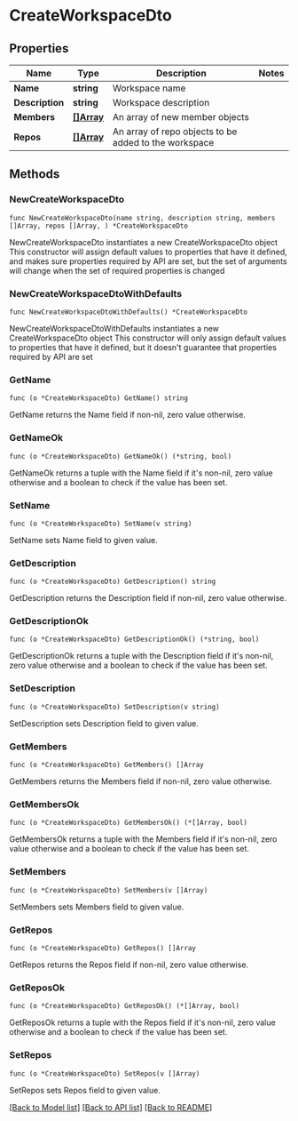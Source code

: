 # CreateWorkspaceDto

## Properties

Name | Type | Description | Notes
------------ | ------------- | ------------- | -------------
**Name** | **string** | Workspace name | 
**Description** | **string** | Workspace description | 
**Members** | [**[]Array**](Array.md) | An array of new member objects | 
**Repos** | [**[]Array**](Array.md) | An array of repo objects to be added to the workspace | 

## Methods

### NewCreateWorkspaceDto

`func NewCreateWorkspaceDto(name string, description string, members []Array, repos []Array, ) *CreateWorkspaceDto`

NewCreateWorkspaceDto instantiates a new CreateWorkspaceDto object
This constructor will assign default values to properties that have it defined,
and makes sure properties required by API are set, but the set of arguments
will change when the set of required properties is changed

### NewCreateWorkspaceDtoWithDefaults

`func NewCreateWorkspaceDtoWithDefaults() *CreateWorkspaceDto`

NewCreateWorkspaceDtoWithDefaults instantiates a new CreateWorkspaceDto object
This constructor will only assign default values to properties that have it defined,
but it doesn't guarantee that properties required by API are set

### GetName

`func (o *CreateWorkspaceDto) GetName() string`

GetName returns the Name field if non-nil, zero value otherwise.

### GetNameOk

`func (o *CreateWorkspaceDto) GetNameOk() (*string, bool)`

GetNameOk returns a tuple with the Name field if it's non-nil, zero value otherwise
and a boolean to check if the value has been set.

### SetName

`func (o *CreateWorkspaceDto) SetName(v string)`

SetName sets Name field to given value.


### GetDescription

`func (o *CreateWorkspaceDto) GetDescription() string`

GetDescription returns the Description field if non-nil, zero value otherwise.

### GetDescriptionOk

`func (o *CreateWorkspaceDto) GetDescriptionOk() (*string, bool)`

GetDescriptionOk returns a tuple with the Description field if it's non-nil, zero value otherwise
and a boolean to check if the value has been set.

### SetDescription

`func (o *CreateWorkspaceDto) SetDescription(v string)`

SetDescription sets Description field to given value.


### GetMembers

`func (o *CreateWorkspaceDto) GetMembers() []Array`

GetMembers returns the Members field if non-nil, zero value otherwise.

### GetMembersOk

`func (o *CreateWorkspaceDto) GetMembersOk() (*[]Array, bool)`

GetMembersOk returns a tuple with the Members field if it's non-nil, zero value otherwise
and a boolean to check if the value has been set.

### SetMembers

`func (o *CreateWorkspaceDto) SetMembers(v []Array)`

SetMembers sets Members field to given value.


### GetRepos

`func (o *CreateWorkspaceDto) GetRepos() []Array`

GetRepos returns the Repos field if non-nil, zero value otherwise.

### GetReposOk

`func (o *CreateWorkspaceDto) GetReposOk() (*[]Array, bool)`

GetReposOk returns a tuple with the Repos field if it's non-nil, zero value otherwise
and a boolean to check if the value has been set.

### SetRepos

`func (o *CreateWorkspaceDto) SetRepos(v []Array)`

SetRepos sets Repos field to given value.



[[Back to Model list]](../README.md#documentation-for-models) [[Back to API list]](../README.md#documentation-for-api-endpoints) [[Back to README]](../README.md)


